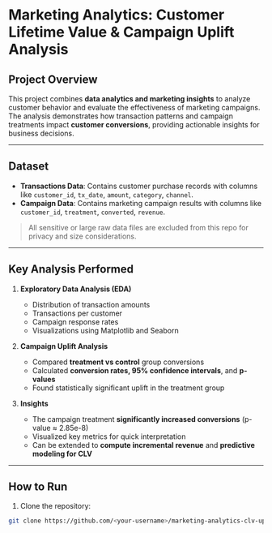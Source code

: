 # Marketing Analytics: Customer Lifetime Value & Campaign Uplift Analysis

## Project Overview
This project combines **data analytics and marketing insights** to analyze customer behavior and evaluate the effectiveness of marketing campaigns. The analysis demonstrates how transaction patterns and campaign treatments impact **customer conversions**, providing actionable insights for business decisions.

---

## Dataset
- **Transactions Data**: Contains customer purchase records with columns like `customer_id`, `tx_date`, `amount`, `category`, `channel`.  
- **Campaign Data**: Contains marketing campaign results with columns like `customer_id`, `treatment`, `converted`, `revenue`.  

> All sensitive or large raw data files are excluded from this repo for privacy and size considerations.

---

## Key Analysis Performed
1. **Exploratory Data Analysis (EDA)**
   - Distribution of transaction amounts
   - Transactions per customer
   - Campaign response rates
   - Visualizations using Matplotlib and Seaborn

2. **Campaign Uplift Analysis**
   - Compared **treatment vs control** group conversions
   - Calculated **conversion rates, 95% confidence intervals**, and **p-values**
   - Found statistically significant uplift in the treatment group

3. **Insights**
   - The campaign treatment **significantly increased conversions** (p-value ≈ 2.85e-8)
   - Visualized key metrics for quick interpretation
   - Can be extended to **compute incremental revenue** and **predictive modeling for CLV**

---

## How to Run
1. Clone the repository:

```bash
git clone https://github.com/<your-username>/marketing-analytics-clv-uplift.git
